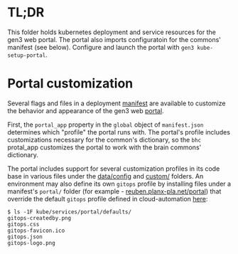 # TL;DR

This folder holds kubernetes deployment and service resources for the gen3 web portal.
The portal also imports configuratoin for the commons' manifest (see below).
Configure and launch the portal with `gen3 kube-setup-portal`.

# Portal customization

Several flags and files in a deployment [manifest](https://github.com/uc-cdis/cdis-manifest) are available to customize the behavior and appearance of the gen3 web [portal](https://github.com/uc-cdis/data-portal).

First, the `portal_app` property in the `global` object of `manifest.json` 
determines which "profile" the portal runs with.  The portal's profile
includes customizations necessary for the common's dictionary, so the `bhc` protal_app
customizes the portal to work with the brain commons' dictionary.

The portal includes support for several customization profiles in its code base in various files under the [data/config](https://github.com/uc-cdis/data-portal/tree/master/data/config)
and [custom/](https://github.com/uc-cdis/data-portal/tree/master/custom) folders.
An environment may also define its own `gitops` profile by installing files
under a manifest's `portal/` folder (for example - [reuben.planx-pla.net/portal](https://github.com/uc-cdis/gitops-dev/tree/master/reuben.planx-pla.net))
that override the default `gitops` profile defined in cloud-automation 
[here](https://github.com/uc-cdis/cloud-automation/tree/master/kube/services/portal/defaults):
```
$ ls -1F kube/services/portal/defaults/
gitops-createdby.png
gitops.css
gitops-favicon.ico
gitops.json
gitops-logo.png
```
